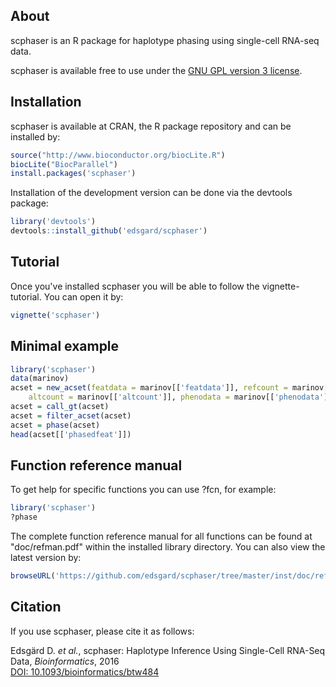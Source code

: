 ## About
scphaser is an R package for haplotype phasing using single-cell RNA-seq data.

scphaser is available free to use under the <a href="./inst/doc/LICENSE">GNU GPL version 3
license</a>.

## Installation
scphaser is available at CRAN, the R
package repository and can be installed by:
```R
source("http://www.bioconductor.org/biocLite.R")
biocLite("BiocParallel")
install.packages('scphaser')
```

Installation of the development version can be done via the devtools package:
```R
library('devtools')
devtools::install_github('edsgard/scphaser')
```

## Tutorial
Once you've installed scphaser you will be able to follow the
vignette-tutorial. You can open it by:
```R
vignette('scphaser')
```

## Minimal example
```R
library('scphaser')
data(marinov)
acset = new_acset(featdata = marinov[['featdata']], refcount = marinov[['refcount']],
	altcount = marinov[['altcount']], phenodata = marinov[['phenodata']])
acset = call_gt(acset)
acset = filter_acset(acset)
acset = phase(acset)
head(acset[['phasedfeat']])
```

## Function reference manual
To get help for specific functions you can use ?fcn, for example:
```R
library('scphaser')
?phase
```

The complete function reference manual for all functions can be found
at "doc/refman.pdf" within the installed library directory. You can
also view the latest version by:
```R
browseURL('https://github.com/edsgard/scphaser/tree/master/inst/doc/refman.pdf')
```

## Citation

If you use scphaser, please cite it as follows:

Edsgärd D. <em>et al.</em>, scphaser: Haplotype Inference Using
Single-Cell RNA-Seq Data, <em>Bioinformatics</em>, 2016<br>
<a href="http://dx.doi.org/10.1093/bioinformatics/btw484">DOI: 10.1093/bioinformatics/btw484</a>
